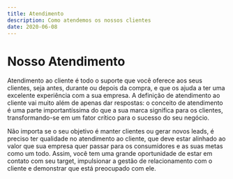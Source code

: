 ```yaml
---
title: Atendimento
description: Como atendemos os nossos clientes
date: 2020-06-08
---
```


# Nosso Atendimento

Atendimento ao cliente é todo o suporte que você oferece aos seus clientes, seja antes, durante ou depois da compra, e que os ajuda a ter uma excelente experiência com a sua empresa. A definição de atendimento ao cliente vai muito além de apenas dar respostas: o conceito de atendimento é uma parte importantíssima do que a sua marca significa para os clientes, transformando-se em um fator crítico para o sucesso do seu negócio.

Não importa se o seu objetivo é manter clientes ou gerar novos leads, é preciso ter qualidade no atendimento ao cliente, que deve estar alinhado ao valor que sua empresa quer passar para os consumidores e as suas metas como um todo. Assim, você tem uma grande oportunidade de estar em contato com seu target, impulsionar a gestão de relacionamento com o cliente e demonstrar que está preocupado com ele.